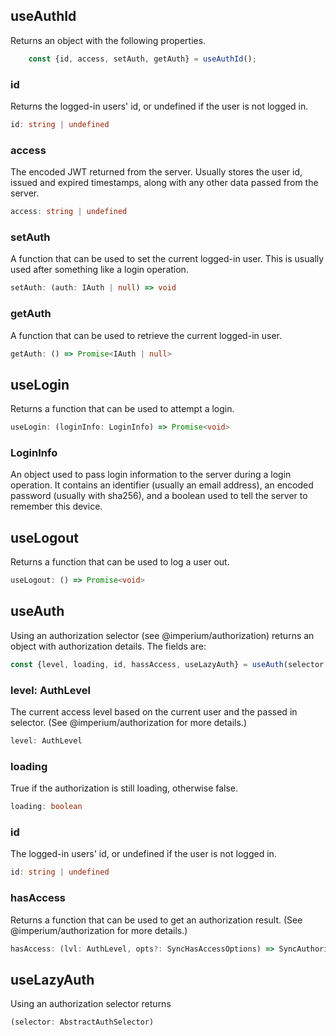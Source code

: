 ## useAuthId
Returns an object with the following properties.

```typescript
	const {id, access, setAuth, getAuth} = useAuthId();
```

### id
Returns the logged-in users' id, or undefined if the user is not logged in.

```typescript
id: string | undefined
```

### access
The encoded JWT returned from the server. Usually stores the user id, issued and expired timestamps, along with any other
data passed from the server.

```typescript
access: string | undefined
```

### setAuth
A function that can be used to set the current logged-in user. This is usually used after something like a login operation.

```typescript
setAuth: (auth: IAuth | null) => void
```

### getAuth
A function that can be used to retrieve the current logged-in user.

```typescript
getAuth: () => Promise<IAuth | null>
```

## useLogin
Returns a function that can be used to attempt a login.

```typescript
useLogin: (loginInfo: LoginInfo) => Promise<void>
```

### LoginInfo
An object used to pass login information to the server during a login operation. It contains an identifier (usually an email address),
an encoded password (usually with sha256), and a boolean used to tell the server to remember this device.

## useLogout
Returns a function that can be used to log a user out.

```typescript
useLogout: () => Promise<void>
```

## useAuth
Using an authorization selector (see @imperium/authorization) returns an object with authorization details.
The fields are:

```typescript
const {level, loading, id, hassAccess, useLazyAuth} = useAuth(selector: AbstractAuthSelector); 
```

### level: AuthLevel
The current access level based on the current user and the passed in selector. (See @imperium/authorization for more details.)

```typescript
level: AuthLevel
```

### loading
True if the authorization is still loading, otherwise false.

```typescript
loading: boolean
```

### id
The logged-in users' id, or undefined if the user is not logged in.

```typescript
id: string | undefined
```

### hasAccess
Returns a function that can be used to get an authorization result. (See @imperium/authorization for more details.)

```typescript
hasAccess: (lvl: AuthLevel, opts?: SyncHasAccessOptions) => SyncAuthorizationResult
```

## useLazyAuth
Using an authorization selector returns

```typescript
(selector: AbstractAuthSelector) 
```
